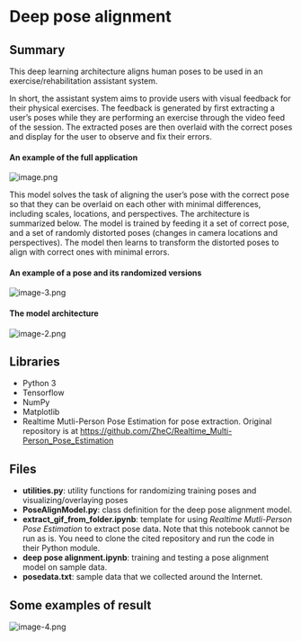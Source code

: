# Deep pose alignment

## Summary
This deep learning architecture aligns human poses to be used in an exercise/rehabilitation assistant system. 

In short, the assistant system aims to provide users with visual feedback for their physical exercises. The feedback is generated by first extracting a user’s poses while they are performing an exercise through the video feed of the session. The extracted poses are then overlaid with the correct poses and display for the user to observe and fix their errors. 

#### An example of the full application
![image.png](attachment:image.png)

This model solves the task of aligning the user’s pose with the correct pose so that they can be overlaid on each other with minimal differences, including scales, locations, and perspectives. The architecture is summarized below. The model is trained by feeding it a set of correct pose, and a set of randomly distorted poses (changes in camera locations and perspectives). The model then learns to transform the distorted poses to align with correct ones with minimal errors.

#### An example of a pose and its randomized versions
![image-3.png](attachment:image-3.png)

#### The model architecture
![image-2.png](attachment:image-2.png)

## Libraries

- Python 3
- Tensorflow
- NumPy
- Matplotlib
- Realtime Mutli-Person Pose Estimation for pose extraction. Original repository is at https://github.com/ZheC/Realtime_Multi-Person_Pose_Estimation

## Files

- <b>utilities.py</b>: utility functions for randomizing training poses and visualizing/overlaying poses
- <b>PoseAlignModel.py</b>: class definition for the deep pose alignment model.
- <b>extract_gif_from_folder.ipynb</b>: template for using <i>Realtime Mutli-Person Pose Estimation</i> to extract pose data. Note that this notebook cannot be run as is. You need to clone the cited repository and run the code in their Python module.
- <b>deep pose alignment.ipynb</b>: training and testing a pose alignment model on sample data.
- <b>posedata.txt</b>: sample data that we collected around the Internet.

## Some examples of result

![image-4.png](attachment:image-4.png)


```python

```
